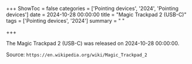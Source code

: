 +++
ShowToc = false
categories = ['Pointing devices', '2024', 'Pointing devices']
date = 2024-10-28 00:00:00
title = "Magic Trackpad 2 (USB-C)"
tags = ['Pointing devices', '2024']
summary = " "

+++

The Magic Trackpad 2 (USB-C) was released on 2024-10-28 00:00:00.

Source: `https://en.wikipedia.org/wiki/Magic_Trackpad_2`
